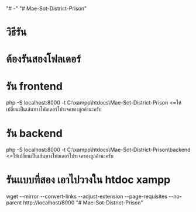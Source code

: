 "# -" 
"# Mae-Sot-District-Prison" 

# วิธีรัน
# ต้องรันสองโฟลเดอร์
# รัน frontend 
php -S localhost:8000 -t C:\xampp\htdocs\Mae-Sot-District-Prison <=ให้เปลี่ยนเป็นเส้นทางโฟลเดอร์โปรเจคของลูกค้านะครับ

# รัน backend 
php -S localhost:8000 -t C:\xampp\htdocs\Mae-Sot-District-Prison\backend <=ให้เปลี่ยนเป็นเส้นทางโฟลเดอร์โปรเจคของลูกค้านะครับ




# รันเเบบที่สอง เอาไปวางใน htdoc xampp



wget --mirror --convert-links --adjust-extension --page-requisites --no-parent http://localhost/8000
"# Mae-Sot-District-Prison" 
